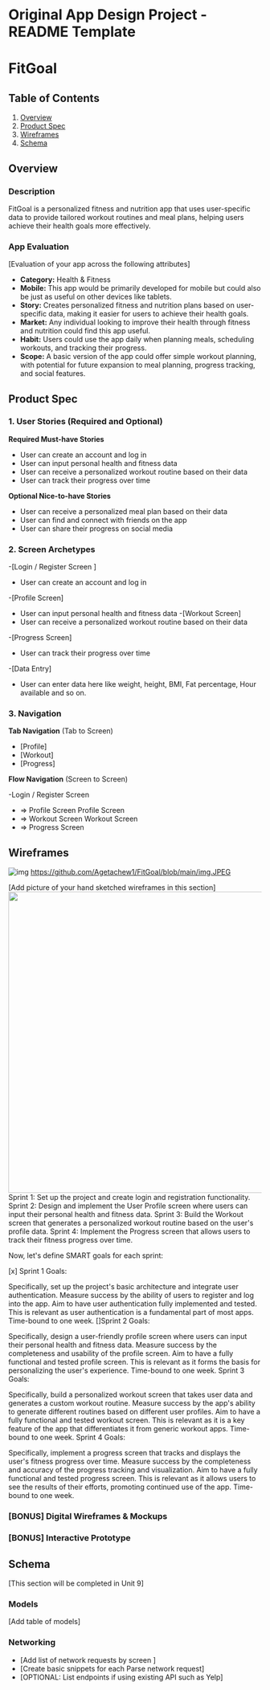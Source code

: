 Original App Design Project - README Template
===

# FitGoal

## Table of Contents

1. [Overview](#Overview)
2. [Product Spec](#Product-Spec)
3. [Wireframes](#Wireframes)
4. [Schema](#Schema)

## Overview

### Description

FitGoal is a personalized fitness and nutrition app that uses user-specific data to provide tailored workout routines and meal plans, helping users achieve their health goals more effectively.

### App Evaluation

[Evaluation of your app across the following attributes]
- **Category:** Health & Fitness
- **Mobile:** This app would be primarily developed for mobile but could also be just as useful on other devices like tablets.
- **Story:** Creates personalized fitness and nutrition plans based on user-specific data, making it easier for users to achieve their health goals.
- **Market:** Any individual looking to improve their health through fitness and nutrition could find this app useful.
- **Habit:** Users could use the app daily when planning meals, scheduling workouts, and tracking their progress.
- **Scope:** A basic version of the app could offer simple workout planning, with potential for future expansion to meal planning, progress tracking, and social features.

## Product Spec

### 1. User Stories (Required and Optional)

**Required Must-have Stories**

* User can create an account and log in
* User can input personal health and fitness data
* User can receive a personalized workout routine based on their data
* User can track their progress over time

**Optional Nice-to-have Stories**

* User can receive a personalized meal plan based on their data
* User can find and connect with friends on the app
* User can share their progress on social media

### 2. Screen Archetypes

-[Login / Register Screen ]
* User can create an account and log in

-[Profile Screen]
* User can input personal health and fitness data
-[Workout Screen]
* User can receive a personalized workout routine based on their data

-[Progress Screen]
* User can track their progress over time

-[Data Entry]
* User can enter data here like weight, height, BMI, Fat percentage, Hour available and so on. 

### 3. Navigation

**Tab Navigation** (Tab to Screen)

* [Profile]
* [Workout]
* [Progress]

**Flow Navigation** (Screen to Screen)

 -Login / Register Screen
* => Profile Screen
Profile Screen
* => Workout Screen
Workout Screen
* => Progress Screen

## Wireframes
![img](https://github.com/Agetachew1/FitGoal/assets/106967171/0e73d83b-a924-4e04-8911-153ad8db91eb)
https://github.com/Agetachew1/FitGoal/blob/main/img.JPEG

[Add picture of your hand sketched wireframes in this section]
<img src="YOUR_WIREFRAME_IMAGE_URL" width=600>
Sprint 1: Set up the project and create login and registration functionality.
Sprint 2: Design and implement the User Profile screen where users can input their personal health and fitness data.
Sprint 3: Build the Workout screen that generates a personalized workout routine based on the user's profile data.
Sprint 4: Implement the Progress screen that allows users to track their fitness progress over time.

Now, let's define SMART goals for each sprint:

[x] Sprint 1 Goals:

Specifically, set up the project's basic architecture and integrate user authentication.
Measure success by the ability of users to register and log into the app.
Aim to have user authentication fully implemented and tested.
This is relevant as user authentication is a fundamental part of most apps.
Time-bound to one week.
[]Sprint 2 Goals:

Specifically, design a user-friendly profile screen where users can input their personal health and fitness data.
Measure success by the completeness and usability of the profile screen.
Aim to have a fully functional and tested profile screen.
This is relevant as it forms the basis for personalizing the user's experience.
Time-bound to one week.
Sprint 3 Goals:

Specifically, build a personalized workout screen that takes user data and generates a custom workout routine.
Measure success by the app's ability to generate different routines based on different user profiles.
Aim to have a fully functional and tested workout screen.
This is relevant as it is a key feature of the app that differentiates it from generic workout apps.
Time-bound to one week.
Sprint 4 Goals:

Specifically, implement a progress screen that tracks and displays the user's fitness progress over time.
Measure success by the completeness and accuracy of the progress tracking and visualization.
Aim to have a fully functional and tested progress screen.
This is relevant as it allows users to see the results of their efforts, promoting continued use of the app.
Time-bound to one week.
### [BONUS] Digital Wireframes & Mockups

### [BONUS] Interactive Prototype

## Schema 

[This section will be completed in Unit 9]

### Models

[Add table of models]

### Networking

- [Add list of network requests by screen ]
- [Create basic snippets for each Parse network request]
- [OPTIONAL: List endpoints if using existing API such as Yelp]
